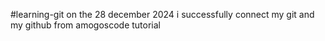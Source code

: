 #learning-git
on the 28 december 2024 i successfully connect my git and my github from amogoscode tutorial
